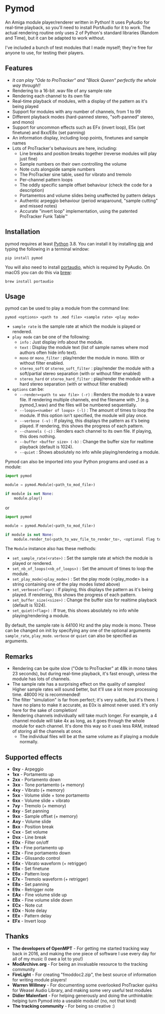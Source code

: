 # Pymod
An Amiga module player/renderer written in Python! It uses PyAudio for real-time playback, so you'll need to install PortAudio for it to work. The actual rendering routine only uses 2 of Python's standard libraries (Random and Time), but it can be adapted to work without.

I've included a bunch of test modules that I made myself; they're free for anyone to use, for testing their players.

## Features
* *It can play "Ode to ProTracker" and "Black Queen" perfectly the whole way through!!*
* Rendering to a 16-bit .wav file of any sample rate
* Rendering each channel to its own file
* Real-time playback of modules, with a display of the pattern as it's being played
* Support for modules with any number of channels, from 1 to 99
* Different playback modes (hard-panned stereo, "soft-panned" stereo, and mono)
* Support for uncommon effects such as EFx (invert loop), E5x (set finetune) and 8xx/E8x (set panning)
* An information display, including loop points, finetunes and sample names
* Lots of ProTracker's behaviours are here, including:
    * Line breaks and position breaks together (reverse modules will play just fine)
    * Sample numbers on their own controlling the volume
    * Note cuts alongside sample numbers
    * The ProTracker sine table, used for vibrato and tremolo
    * Per-channel pattern loops
    * The oddly specific sample offset behaviour (check the code for a description)
    * Portamentos and volume slides being unaffected by pattern delays
    * Authentic arpeggio behaviour (period wraparound, "sample cutting" and missed notes)
    * Accurate "invert loop" implementation, using the patented ProTracker Funk Table&trade;

## Installation
pymod requires at least [Python](https://python.org) 3.8. You can install it by installing [pip](https://packaging.python.org/en/latest/tutorials/installing-packages/) and typing the following in a terminal window:

```console
pip install pymod
```

You will also need to install [portaudio](https://www.portaudio.com), which is required by PyAudio. On macOS you can do this via [brew](https://brew.sh):

```console
brew install portaudio
```

## Usage
pymod can be used to play a module from the command line:
```console
pymod <options> <path to .mod file> <sample rate> <play mode>
```

- `sample rate` is the sample rate at which the module is played or rendered.
- `play mode` can be one of the following:
    * `info` : Just display info about the module.
    * `text` : Display the module text (list of sample names where mod authors often hide info text).
    * `mono` or `mono_filter` : play/render the module in mono. With or without filter enabled.
    * `stereo_soft` or `stereo_soft_filter` : play/render the module with a soft/partial stereo separation (with or without filter enabled)
    * `stereo_hard` or `stereo_hard_filter` : play/render the module with a hard stereo separation (with or without filter enabled)
- `options` can be:
    * `--render=<path to wav file> (-r)` : Renders the module to a wave file. If rendering multiple channels, end the filename with _1 (e.g. pymod_1.wav) and the files will be numbered sequentially.
    * `--loops=<number of loops> (-l)` : The amount of times to loop the module. If this option isn't specified, the module will play once.
    * `--verbose (-v)` : If playing, this displays the pattern as it's being played. If rendering, this shows the progress of each pattern.
    * `--channels (-c)` : Renders each channel to its own file. If playing, this does nothing.
    * `--buffer <buffer size> (-b)` : Change the buffer size for realtime playback (default is 1024).
    * `--quiet` : Shows absolutely no info while playing/rendering a module.

Pymod can also be imported into your Python programs and used as a module:

```python
import pymod

module = pymod.Module(<path_to_mod_file>)

if module is not None:
    module.play()
```

or

```python
import pymod

module = pymod.Module(<path_to_mod_file>)

if module is not None:
    module.render_to(<path_to_wav_file_to_render_to>, <optional flag to render channels separately>)
```

The `Module` instance also has these methods:

- `set_sample_rate(<rate>)` : Set the sample rate at which the module is played or rendered.
- `set_nb_of_loops(<nb_of_loops>)` : Set the amount of times to loop the module.
- `set_play_mode(<play_mode>)` : Set the play mode (<play_mode> is a string containing one of the play modes listed above)
- `set_verbose(<flag>)` : If playing, this displays the pattern as it's being played. If rendering, this shows the progress of each pattern.
- `set_buffer_size(<size>)` : Change the buffer size for realtime playback (default is 1024).
- `set_quiet(<flag>)` : If true, this shows absolutely no info while playing/rendering a module.

By default, the sample rate is 44100 Hz and the play mode is mono. These can be changed on init by specifying any one of the optional arguments `sample_rate`, `play_mode`. `verbose` or `quiet` can also be specified as arguments.

## Remarks
* Rendering can be quite slow ("Ode to ProTracker" at 48k in mono takes 23 seconds), but during real-time playback, it's fast enough, unless the module has lots of channels.
* The sample rate has a surprising effect on the quality of samples! Higher sample rates will sound better, but it'll use a lot more processing time. 48000 Hz is recommended!
* The filter "simulation" is far from perfect; it's very subtle, but it's there. I have no plans to make it accurate, as E0x is almost never used. It's only here for the sake of completion!
* Rendering channels individually will take much longer. For example, a 4 channel module will take 4x as long, as it goes through the whole module for each channel. It's done this way so it uses less RAM, instead of storing all the channels at once.
	* The individual files will be at the same volume as if playing a module normally.

## Supported effects
* **0xy** - Arpeggio
* **1xx** - Portamento up
* **2xx** - Portamento down
* **3xx** - Tone portamento (+ memory)
* **4xy** - Vibrato (+ memory)
* **5xx** - Volume slide + tone portamento
* **6xx** - Volume slide + vibrato
* **7xy** - Tremolo (+ memory)
* **8xy** - Set panning
* **9xx** - Sample offset (+ memory)
* **Axy** - Volume slide
* **Bxx** - Position break
* **Cxx** - Set volume
* **Dxx** - Line break
* **E0x** - Filter on/off
* **E1x** - Fine portamento up
* **E2x** - Fine portamento down
* **E3x** - Glissando control
* **E4x** - Vibrato waveform (+ retrigger)
* **E5x** - Set finetune
* **E6x** - Pattern loop
* **E7x** - Tremolo waveform (+ retrigger)
* **E8x** - Set panning
* **E9x** - Retrigger note
* **EAx** - Fine volume slide up
* **EBx** - Fine volume slide down
* **ECx** - Note cut
* **EDx** - Note delay
* **EEx** - Pattern delay
* **EFx** - Invert loop

## Thanks
* **The developers of OpenMPT** - For getting me started tracking way back in 2016, and making the one piece of software I use every day for all of my music (I owe a lot to you!)
* **ModArchive.org** - For being an invaluable resource to the tracking community
* **FireLight** - For creating "fmoddoc2.zip", the best source of information for writing module players!
* **Warren Willmey** - For documenting some overlooked ProTracker quirks for Weasel Audio Library, and making some very useful test modules
* **Didier Malenfant** - For helping generously and doing the unthinkable: helping turn Pymod into a useable module! (no, not that kind)
* **The tracking community** - For being so creative :)
